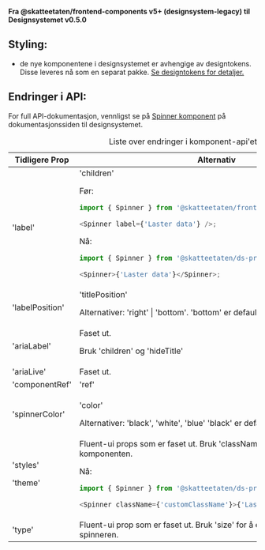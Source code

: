 **Fra @skatteetaten/frontend-components v5+ (designsystem-legacy) til Designsystemet v0.5.0**

## Styling:

- de nye komponentene i designsystemet er avhengige av designtokens. Disse leveres nå som en separat pakke. <a class="brodtekst-link" href="#section-designtokens-deprecated">Se designtokens for detaljer.</a>

## Endringer i API:

For full API-dokumentasjon, vennligst se på <a class="brodtekst-link" href="https://www.skatteetaten.no/stilogtone/designsystemet/komponenter/spinner/">Spinner komponent</a> på dokumentasjonssiden til designsystemet.

<div class="migration-tabell">
<table>
<caption>Liste over endringer i komponent-api'et</caption>
<thead><tr><th>Tidligere Prop</th><th>Alternativ</th></tr></thead>
<tbody>
<tr>
<td>'label'</td>
<td>
'children'

Før:

```javascript static
import { Spinner } from '@skatteetaten/frontend-components/Spinner';

<Spinner label={'Laster data'} />;
```

Nå:

```js static
import { Spinner } from '@skatteetaten/ds-progress';

<Spinner>{'Laster data'}</Spinner>;
```

</td>
</tr>
<tr>
<td>'labelPosition'</td>
<td>
'titlePosition'

Alternativer: 'right' | 'bottom'. 'bottom' er default.

</td>
</tr>
<tr>
<td>'ariaLabel'</td>
<td>Faset ut.

Bruk 'children' og 'hideTitle'</td>

</tr>
<tr>
<td>'ariaLive'</td>
<td>Faset ut. </td>
</tr>
<tr>
<td>'componentRef'</td>
<td>'ref'</td>
</tr>

<tr>
<td>'spinnerColor'</td>
<td>

'color'

Alternativer: 'black', 'white', 'blue'
'black' er default

</td>
</tr>

<tr>
<td>'styles'

'theme'

</td>
<td>Fluent-ui props som er faset ut. Bruk 'className' for å style komponenten.

Nå:

```js static
import { Spinner } from '@skatteetaten/ds-progress';

<Spinner className={'customClassName'}>{'Laster data'}</Spinner>;
```

</td>
</tr>

<tr>
<td>'type'

</td>
<td>Fluent-ui prop som er faset ut. Bruk 'size' for å endre størrelse på spinneren.
</td>
</tr>

</tbody>
</table>
</div>
